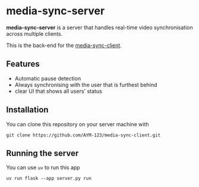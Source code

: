 # media-sync-server

**media-sync-server** is a server that handles real-time video synchronisation across multiple clients.

This is the back-end for the [media-sync-client](https://github.com/AYM-123/media-sync-server).

## Features
- Automatic pause detection
- Always synchronising with the user that is furthest behind
- clear UI that shows all users' status

## Installation

You can clone this repository on your server machine with
```
git clone https://github.com/AYM-123/media-sync-client.git
```

## Running the server

You can use `uv` to run this app
```
uv run flask --app server.py run
```
